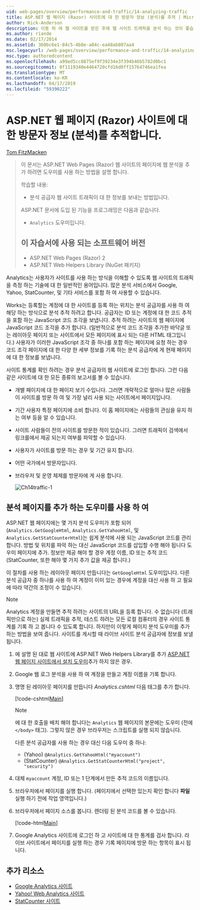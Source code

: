 ```yaml
---
uid: web-pages/overview/performance-and-traffic/14-analyzing-traffic
title: ASP.NET 웹 페이지 (Razor) 사이트에 대 한 방문자 정보 (분석)를 추적 | Microsoft Docs
author: Rick-Anderson
description: 이동 하 여 웹 사이트를 받은 후에 웹 사이트 트래픽을 분석 하는 것이 좋습니다.
ms.author: riande
ms.date: 02/17/2014
ms.assetid: 360bc6e1-84c5-4b8e-a84c-ea48ab807aa4
msc.legacyurl: /web-pages/overview/performance-and-traffic/14-analyzing-traffic
msc.type: authoredcontent
ms.openlocfilehash: a99ed5cc8875ef9f39234e3f394b46b5782d0bc1
ms.sourcegitcommit: 0f1119340e4464720cfd16d0ff15764746ea1fea
ms.translationtype: MT
ms.contentlocale: ko-KR
ms.lasthandoff: 04/17/2019
ms.locfileid: "59390222"
---
```

# <a name="tracking-visitor-information-analytics-for-an-aspnet-web-pages-razor-site"></a>ASP.NET 웹 페이지 (Razor) 사이트에 대 한 방문자 정보 (분석)를 추적합니다.

[Tom FitzMacken](https://github.com/tfitzmac)

> 이 문서는 ASP.NET Web Pages (Razor) 웹 사이트의 페이지에 웹 분석을 추가 하려면 도우미를 사용 하는 방법을 설명 합니다.
> 
> 학습할 내용:
> 
> - 분석 공급자 웹 사이트 트래픽이 대 한 정보를 보내는 방법입니다.
> 
> ASP.NET 문서에 도입 된 기능을 프로그래밍은 다음과 같습니다.
> 
> - `Analytics` 도우미입니다.
>   
> 
> ## <a name="software-versions-used-in-the-tutorial"></a>이 자습서에 사용 되는 소프트웨어 버전
> 
> 
> - ASP.NET Web Pages (Razor) 2
> - ASP.NET Web Helpers Library (NuGet 패키지)


Analytics는 사용자가 사이트를 사용 하는 방식을 이해할 수 있도록 웹 사이트의 트래픽을 측정 하는 기술에 대 한 일반적인 용어입니다. 많은 분석 서비스에서 Google, Yahoo, StatCounter, 및 기타 서비스를 포함 하 여 사용할 수 있습니다.

Works는 등록할는 계정에 대 한 사이트를 등록 하는 위치는 분석 공급자를 사용 하 여 해당 하는 방식으로 분석 추적 하려고 합니다. 공급자는 ID 또는 계정에 대 한 코드 추적을 포함 하는 JavaScript 코드 조각을 보냅니다. 추적 하려는 사이트의 웹 페이지에 JavaScript 코드 조각을 추가 합니다. (일반적으로 분석 코드 조각을 추가한 바닥글 또는 레이아웃 페이지 또는 사이트에서 모든 페이지에 표시 되는 다른 HTML 태그입니다.) 사용자가 이러한 JavaScript 조각 중 하나를 포함 하는 페이지에 요청 하는 경우 코드 조각 페이지에 대 한 다양 한 세부 정보를 기록 하는 분석 공급자에 게 현재 페이지에 대 한 정보를 보냅니다.

사이트 통계를 확인 하려는 경우 분석 공급자의 웹 사이트에 로그인 합니다. 그런 다음 같은 사이트에 대 한 모든 종류의 보고서를 볼 수 있습니다.

- 개별 페이지에 대 한 페이지 보기 수입니다. 그러면 개략적으로 얼마나 많은 사람들이 사이트를 방문 하 여 및 가장 널리 사용 되는 사이트에서 페이지입니다.
- 기간 사용자 특정 페이지에 소비 합니다. 이 홈 페이지에는 사람들의 관심을 유지 하는 여부 등을 알 수 있습니다.
- 사이트 사람들이 전의 사이트를 방문한 적이 있습니다. 그러면 트래픽이 검색에서 링크를에서 제공 되는지 여부를 파악할 수 있습니다.
- 사용자가 사이트를 방문 하는 경우 및 기간 유지 합니다.
- 어떤 국가에서 방문자입니다.
- 브라우저 및 운영 체제를 방문자에 게 사용 합니다.

    ![Ch14traffic-1](14-analyzing-traffic/_static/image1.jpg)

## <a name="using-a-helper-to-add-analytics-to-a-page"></a>분석 페이지를 추가 하는 도우미를 사용 하 여

ASP.NET 웹 페이지에는 몇 가지 분석 도우미가 포함 되어 (`Analytics.GetGoogleHtml`, `Analytics.GetYahooHtml`, 및 `Analytics.GetStatCounterHtml`)는 쉽게 분석에 사용 되는 JavaScript 코드를 관리 합니다. 방법 및 위치를 파악 하는 대신 JavaScript 코드를 삽입할 수행 해야 됩니다 도우미 페이지에 추가. 정보만 제공 해야 할 경우 계정 이름, ID 또는 추적 코드 (StatCounter, 또한 해야 몇 가지 추가 값을 제공 합니다.)

이 절차를 사용 하는 레이아웃 페이지 만듭니다는 `GetGoogleHtml` 도우미입니다. 다른 분석 공급자 중 하나를 사용 하 여 계정이 이미 있는 경우에 계정을 대신 사용 하 고 필요에 따라 약간의 조정이 수 있습니다.

> [!NOTE]
> Analytics 계정을 만들면 추적 하려는 사이트의 URL을 등록 합니다. 수 없습니다 (트래픽만으로 하는) 실제 트래픽을 추적, 테스트 하려는 모든 로컬 컴퓨터의 경우 사이트 통계를 기록 하 고 봅니다 수 있도록 합니다. 하지만이 이렇게 페이지 분석 도우미를 추가 하는 방법을 보여 줍니다. 사이트를 게시할 때 라이브 사이트 분석 공급자에 정보를 보낼 됩니다.


1. 에 설명 된 대로 웹 사이트에 ASP.NET Web Helpers Library를 추가 [ASP.NET 웹 페이지 사이트에서 설치 도우미](https://go.microsoft.com/fwlink/?LinkId=252372)추가 하지 않은 경우.
2. Google 웹 로그 분석을 사용 하 여 계정을 만들고 계정 이름을 기록 합니다.
3. 명명 된 레이아웃 페이지를 만듭니다 *Analytics.cshtml* 다음 태그를 추가 합니다.

    [!code-cshtml[Main](14-analyzing-traffic/samples/sample1.cshtml)]

    > [!NOTE]
    > 에 대 한 호출을 배치 해야 합니다는 `Analytics` 웹 페이지의 본문에는 도우미 (전에 `</body>` 태그). 그렇지 않은 경우 브라우저는 스크립트를 실행 되지 않습니다.

    다른 분석 공급자를 사용 하는 경우 대신 다음 도우미 중 하나:

    - (Yahoo) `@Analytics.GetYahooHtml("myaccount")`
    - (StatCounter) `@Analytics.GetStatCounterHtml("project", "security")`
4. 대체 `myaccount` 계정, ID 또는 1 단계에서 만든 추적 코드의 이름입니다.
5. 브라우저에서 페이지를 실행 합니다. (페이지에서 선택한 있는지 확인 합니다 **파일** 실행 하기 전에 작업 영역입니다.)
6. 브라우저에서 페이지 소스를 봅니다. 렌더링 된 분석 코드를 볼 수 있습니다.

    [!code-html[Main](14-analyzing-traffic/samples/sample2.html)]
7. Google Analytics 사이트에 로그인 하 고 사이트에 대 한 통계를 검사 합니다. 라이브 사이트에서 페이지를 실행 하는 경우 기록 페이지에 방문 하는 항목이 표시 됩니다.

<a id="Additional_Resources"></a>
## <a name="additional-resources"></a>추가 리소스

- [Google Analytics 사이트](https://www.google.com/analytics/)
- [Yahoo! Web Analytics 사이트](http://help.yahoo.com/l/us/yahoo/ywa/)
- [StatCounter 사이트](http://statcounter.com/)
